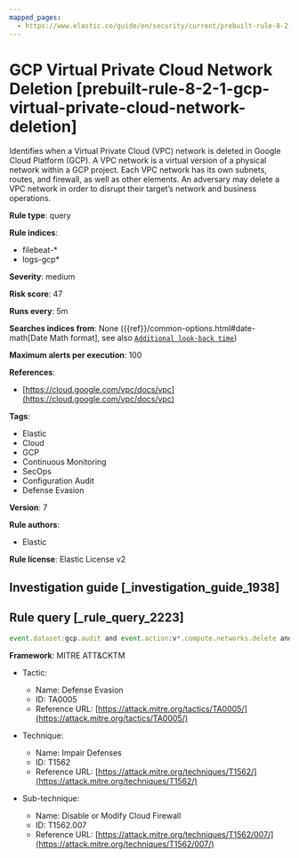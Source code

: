 ```yaml
---
mapped_pages:
  - https://www.elastic.co/guide/en/security/current/prebuilt-rule-8-2-1-gcp-virtual-private-cloud-network-deletion.html
---
```


# GCP Virtual Private Cloud Network Deletion [prebuilt-rule-8-2-1-gcp-virtual-private-cloud-network-deletion]

Identifies when a Virtual Private Cloud (VPC) network is deleted in Google Cloud Platform (GCP). A VPC network is a virtual version of a physical network within a GCP project. Each VPC network has its own subnets, routes, and firewall, as well as other elements. An adversary may delete a VPC network in order to disrupt their target’s network and business operations.

**Rule type**: query

**Rule indices**:

* filebeat-*
* logs-gcp*

**Severity**: medium

**Risk score**: 47

**Runs every**: 5m

**Searches indices from**: None ({{ref}}/common-options.html#date-math[Date Math format], see also [`Additional look-back time`](docs-content://solutions/security/detect-and-alert/create-detection-rule.md#rule-schedule))

**Maximum alerts per execution**: 100

**References**:

* [https://cloud.google.com/vpc/docs/vpc](https://cloud.google.com/vpc/docs/vpc)

**Tags**:

* Elastic
* Cloud
* GCP
* Continuous Monitoring
* SecOps
* Configuration Audit
* Defense Evasion

**Version**: 7

**Rule authors**:

* Elastic

**Rule license**: Elastic License v2

## Investigation guide [_investigation_guide_1938]



## Rule query [_rule_query_2223]

```js
event.dataset:gcp.audit and event.action:v*.compute.networks.delete and event.outcome:success
```

**Framework**: MITRE ATT&CKTM

* Tactic:

    * Name: Defense Evasion
    * ID: TA0005
    * Reference URL: [https://attack.mitre.org/tactics/TA0005/](https://attack.mitre.org/tactics/TA0005/)

* Technique:

    * Name: Impair Defenses
    * ID: T1562
    * Reference URL: [https://attack.mitre.org/techniques/T1562/](https://attack.mitre.org/techniques/T1562/)

* Sub-technique:

    * Name: Disable or Modify Cloud Firewall
    * ID: T1562.007
    * Reference URL: [https://attack.mitre.org/techniques/T1562/007/](https://attack.mitre.org/techniques/T1562/007/)



